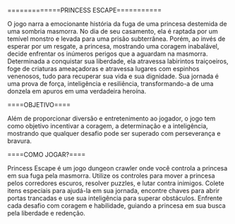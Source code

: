 =============PRINCESS ESCAPE===========

O jogo narra a emocionante história da fuga de uma princesa destemida de uma sombria masmorra. No dia de seu casamento, ela é raptada por um temível 
monstro e levada para uma prisão subterrânea. Porém, ao invés de esperar por um resgate, a princesa, mostrando uma coragem inabalável, decide enfrentar 
os inúmeros perigos que a aguardam na masmorra. Determinada a conquistar sua liberdade, ela atravessa labirintos traiçoeiros, foge de criaturas ameaçadoras 
e atravessa lugares com espinhos venenosos, tudo para recuperar sua vida e sua dignidade. Sua jornada é uma prova de força, inteligência e resiliência, transformando-a de uma donzela 
em apuros em uma verdadeira heroína.

====OBJETIVO====

Além de proporcionar diversão e entretenimento ao jogador, o jogo tem como objetivo incentivar a coragem, a determinação e a inteligência, 
mostrando que qualquer desafio pode ser superado com perseverança e bravura.

 ====COMO JOGAR?====
 
Princess Escape é um jogo dungeon crawler onde você controla a princesa em sua fuga pela masmorra. Utilize os controles para mover a princesa 
pelos corredores escuros, resolver puzzles, e lutar contra inimigos. Colete itens especiais para ajudá-la em sua jornada, encontre chaves para abrir
portas trancadas e use sua inteligência para superar obstáculos. Enfrente cada desafio com coragem e habilidade, guiando a princesa em sua busca pela liberdade e redenção.
